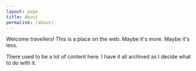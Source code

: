 ```yaml
---
layout: page
title: About
permalink: /about/
---
```


Welcome travellers!
This is a place on the web. Maybe it's more. Maybe it's less.

There used to be a lot of content here.  I have it all archived as I decide what to do with it.
